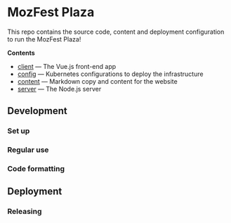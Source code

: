 # MozFest Plaza

This repo contains the source code, content and deployment configuration to run the MozFest Plaza!

**Contents**

- [client](./client/) — The Vue.js front-end app
- [config](./config/) — Kubernetes configurations to deploy the infrastructure
- [content](./content/) — Markdown copy and content for the website
- [server](./server/) — The Node.js server

## Development

### Set up

### Regular use

### Code formatting

## Deployment

### Releasing
